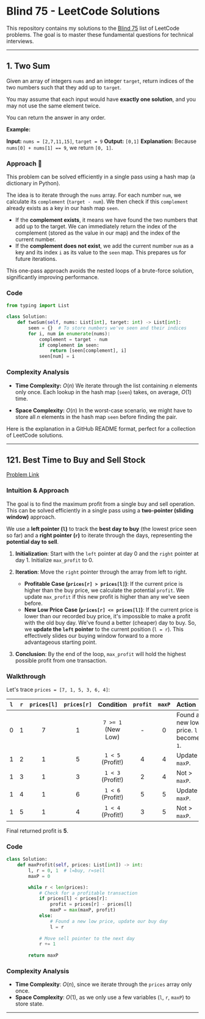 # Blind 75 - LeetCode Solutions

This repository contains my solutions to the [Blind 75](https://www.google.com/search?q=https://www.teamblind.com/post/new-year-gift-to-everybody-some-leetcode-problem-patterns-for-you-e5oK32mP) list of LeetCode problems. The goal is to master these fundamental questions for technical interviews.

-----

## 1\. Two Sum

Given an array of integers `nums` and an integer `target`, return indices of the two numbers such that they add up to `target`.

You may assume that each input would have **exactly one solution**, and you may not use the same element twice.

You can return the answer in any order.

**Example:**

**Input:** `nums = [2,7,11,15]`, `target = 9`
**Output:** `[0,1]`
**Explanation:** Because `nums[0] + nums[1] == 9`, we return `[0, 1]`.

### Approach 🧠

This problem can be solved efficiently in a single pass using a hash map (a dictionary in Python).

The idea is to iterate through the `nums` array. For each number `num`, we calculate its `complement` (`target - num`). We then check if this `complement` already exists as a key in our hash map `seen`.

  * If the **complement exists**, it means we have found the two numbers that add up to the target. We can immediately return the index of the complement (stored as the value in our map) and the index of the current number.
  * If the **complement does not exist**, we add the current number `num` as a key and its index `i` as its value to the `seen` map. This prepares us for future iterations.

This one-pass approach avoids the nested loops of a brute-force solution, significantly improving performance.

### Code

```python
from typing import List

class Solution:
    def twoSum(self, nums: List[int], target: int) -> List[int]:
        seen = {}  # To store numbers we've seen and their indices
        for i, num in enumerate(nums):
            complement = target - num
            if complement in seen:
                return [seen[complement], i]
            seen[num] = i
```

### Complexity Analysis

  * **Time Complexity:** $O(n)$
    We iterate through the list containing $n$ elements only once. Each lookup in the hash map (`seen`) takes, on average, $O(1)$ time.

  * **Space Complexity:** $O(n)$
    In the worst-case scenario, we might have to store all $n$ elements in the hash map `seen` before finding the pair.


Here is the explanation in a GitHub README format, perfect for a collection of LeetCode solutions.

-----

## 121\. Best Time to Buy and Sell Stock

[Problem Link](https://leetcode.com/problems/best-time-to-buy-and-sell-stock/)

### Intuition & Approach

The goal is to find the maximum profit from a single buy and sell operation. This can be solved efficiently in a single pass using a **two-pointer (sliding window)** approach.

We use a **left pointer (`l`)** to track the **best day to buy** (the lowest price seen so far) and a **right pointer (`r`)** to iterate through the days, representing the **potential day to sell**.

1.  **Initialization**: Start with the `left` pointer at day 0 and the `right` pointer at day 1. Initialize `max_profit` to 0.

2.  **Iteration**: Move the `right` pointer through the array from left to right.

      * **Profitable Case (`prices[r] > prices[l]`)**: If the current price is higher than the buy price, we calculate the potential `profit`. We update `max_profit` if this new profit is higher than any we've seen before.
      * **New Low Price Case (`prices[r] <= prices[l]`)**: If the current price is lower than our recorded buy price, it's impossible to make a profit with the old buy day. We've found a better (cheaper) day to buy. So, we **update the `left` pointer** to the current position (`l = r`). This effectively slides our buying window forward to a more advantageous starting point.

3.  **Conclusion**: By the end of the loop, `max_profit` will hold the highest possible profit from one transaction.

### Walkthrough

Let's trace `prices = [7, 1, 5, 3, 6, 4]`:

| `l` | `r` | `prices[l]` | `prices[r]` | Condition | `profit` | `maxP` | Action |
| :-: | :-: | :---------: | :---------: | :-----------------------------: | :------: | :----: | :---------------------------------- |
| 0 | 1 | 7 | 1 | `7 >= 1` (New Low) | - | 0 | Found a new low price. `l` becomes `1`. |
| 1 | 2 | 1 | 5 | `1 < 5` (Profit\!) | 4 | 4 | Update `maxP`. |
| 1 | 3 | 1 | 3 | `1 < 3` (Profit\!) | 2 | 4 | Not \> `maxP`. |
| 1 | 4 | 1 | 6 | `1 < 6` (Profit\!) | 5 | 5 | Update `maxP`. |
| 1 | 5 | 1 | 4 | `1 < 4` (Profit\!) | 3 | 5 | Not \> `maxP`. |

Final returned profit is **5**.

### Code

```python
class Solution:
    def maxProfit(self, prices: List[int]) -> int:
        l, r = 0, 1  # l=buy, r=sell
        maxP = 0

        while r < len(prices):
            # Check for a profitable transaction
            if prices[l] < prices[r]:
                profit = prices[r] - prices[l]
                maxP = max(maxP, profit)
            else:
                # Found a new low price, update our buy day
                l = r
            
            # Move sell pointer to the next day
            r += 1
            
        return maxP
```

### Complexity Analysis

  * **Time Complexity**: $O(n)$, since we iterate through the `prices` array only once.
  * **Space Complexity**: $O(1)$, as we only use a few variables (`l`, `r`, `maxP`) to store state.

-----
